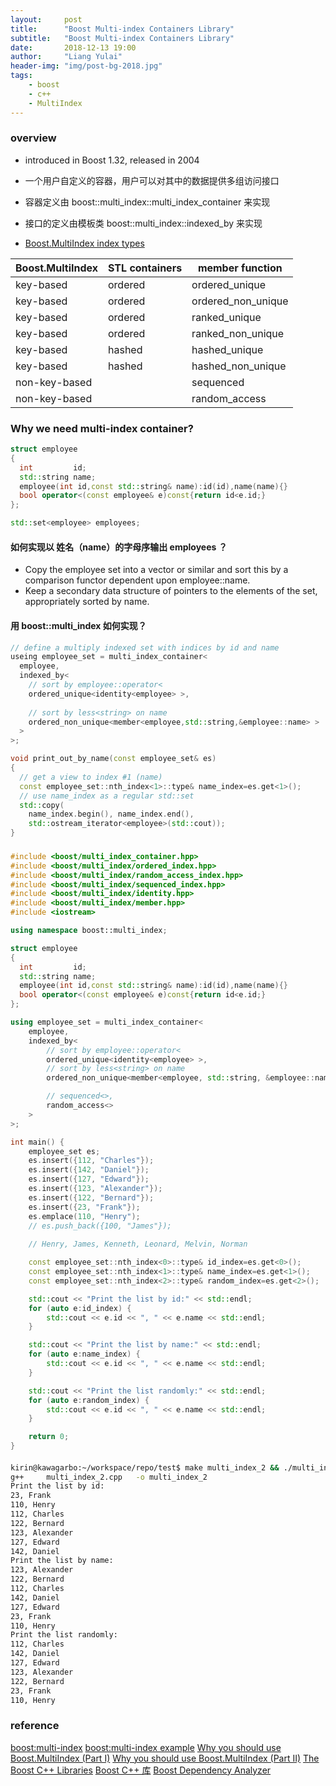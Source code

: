 ```yaml
---
layout:     post
title:      "Boost Multi-index Containers Library"
subtitle:   "Boost Multi-index Containers Library"
date:       2018-12-13 19:00
author:     "Liang Yulai"
header-img: "img/post-bg-2018.jpg"
tags:
    - boost
    - c++
    - MultiIndex
---
```


### overview
* introduced in Boost 1.32, released in 2004
* 一个用户自定义的容器，用户可以对其中的数据提供多组访问接口
* 容器定义由 boost::multi_index::multi_index_container 来实现
* 接口的定义由模板类 boost::multi_index::indexed_by 来实现
 

* [Boost.MultiIndex index types](https://www.boost.org/doc/libs/1_69_0/libs/multi_index/doc/tutorial/indices.html)

Boost.MultiIndex | STL containers | member function
----|----|----
key-based | ordered | ordered_unique | std::set | todo
key-based | ordered | ordered_non_unique | std::multiset | todo
key-based | ordered | ranked_unique | | 
key-based | ordered | ranked_non_unique | |
key-based | hashed | hashed_unique | std::unordered_set  | todo
key-based | hashed | hashed_non_unique | std::unordered_mutiset | todo
non-key-based | | sequenced | std::list | todo
non-key-based | | random_access | | 


### Why we need multi-index container?


```c++
struct employee
{
  int         id;
  std::string name;
  employee(int id,const std::string& name):id(id),name(name){}
  bool operator<(const employee& e)const{return id<e.id;}
};

std::set<employee> employees;

```
#### 如何实现以 姓名（name）的字母序输出 employees ？
* Copy the employee set into a vector or similar and sort this by a comparison functor dependent upon employee::name.
* Keep a secondary data structure of pointers to the elements of the set, appropriately sorted by name. 

#### 用 boost::multi_index 如何实现？

```c++
// define a multiply indexed set with indices by id and name
useing employee_set = multi_index_container<
  employee,
  indexed_by<
    // sort by employee::operator<
    ordered_unique<identity<employee> >,
    
    // sort by less<string> on name
    ordered_non_unique<member<employee,std::string,&employee::name> >
  > 
>;

void print_out_by_name(const employee_set& es)
{
  // get a view to index #1 (name)
  const employee_set::nth_index<1>::type& name_index=es.get<1>();
  // use name_index as a regular std::set
  std::copy(
    name_index.begin(), name_index.end(),
    std::ostream_iterator<employee>(std::cout));
}
```


### 

```c++
#include <boost/multi_index_container.hpp>
#include <boost/multi_index/ordered_index.hpp>
#include <boost/multi_index/random_access_index.hpp>
#include <boost/multi_index/sequenced_index.hpp>
#include <boost/multi_index/identity.hpp>
#include <boost/multi_index/member.hpp>
#include <iostream>

using namespace boost::multi_index;

struct employee
{
  int         id;
  std::string name;
  employee(int id,const std::string& name):id(id),name(name){}
  bool operator<(const employee& e)const{return id<e.id;}
};

using employee_set = multi_index_container<
    employee,
    indexed_by<
        // sort by employee::operator<
        ordered_unique<identity<employee> >,
        // sort by less<string> on name
        ordered_non_unique<member<employee, std::string, &employee::name> >,

        // sequenced<>,
        random_access<>
    >
>;

int main() {
    employee_set es;
    es.insert({112, "Charles"});
    es.insert({142, "Daniel"});
    es.insert({127, "Edward"});
    es.insert({123, "Alexander"});
    es.insert({122, "Bernard"});
    es.insert({23, "Frank"});
    es.emplace(110, "Henry");
    // es.push_back({100, "James"});
    
    // Henry, James, Kenneth, Leonard, Melvin, Norman

    const employee_set::nth_index<0>::type& id_index=es.get<0>();
    const employee_set::nth_index<1>::type& name_index=es.get<1>();
    const employee_set::nth_index<2>::type& random_index=es.get<2>();

    std::cout << "Print the list by id:" << std::endl;
    for (auto e:id_index) {
        std::cout << e.id << ", " << e.name << std::endl;
    }

    std::cout << "Print the list by name:" << std::endl;
    for (auto e:name_index) {
        std::cout << e.id << ", " << e.name << std::endl;
    }

    std::cout << "Print the list randomly:" << std::endl;
    for (auto e:random_index) {
        std::cout << e.id << ", " << e.name << std::endl;
    }

    return 0;
}

```

####
```bash
kirin@kawagarbo:~/workspace/repo/test$ make multi_index_2 && ./multi_index_2
g++     multi_index_2.cpp   -o multi_index_2
Print the list by id:
23, Frank
110, Henry
112, Charles
122, Bernard
123, Alexander
127, Edward
142, Daniel
Print the list by name:
123, Alexander
122, Bernard
112, Charles
142, Daniel
127, Edward
23, Frank
110, Henry
Print the list randomly:
112, Charles
142, Daniel
127, Edward
123, Alexander
122, Bernard
23, Frank
110, Henry
```


### reference
[boost:multi-index](https://www.boost.org/doc/libs/1_69_0/libs/multi_index/doc/index.html)
[boost:multi-index example](https://www.boost.org/doc/libs/1_69_0/libs/multi_index/example/basic.cpp)
[Why you should use Boost.MultiIndex (Part I)](http://david-grs.github.io/why_boost_multi_index_container-part1/)
[Why you should use Boost.MultiIndex (Part II)](http://david-grs.github.io/why_boost_multi_index_container-part2/)
[The Boost C++ Libraries](https://theboostcpplibraries.com/boost.multiindex)
[Boost C++ 库](http://zh.highscore.de/cpp/boost/containers.html#containers_multiindex)
[Boost Dependency Analyzer](https://www.meetingcpp.com/blog/items/boost-dependency-analyzer.html)